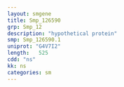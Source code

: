 ```yaml
---
layout: smgene
title: Smp_126590
grp: Smp_12
description: "hypothetical protein"
smp: Smp_126590.1
uniprot: "G4V7I2"
length:   525
cdd: "ns"
kk: ns
categories: sm
---
```

